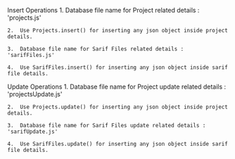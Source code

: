 Insert Operations
    1.  Database file name for Project related details : 'projects.js'
    
    2.  Use Projects.insert() for inserting any json object inside project details.
    
    3.  Database file name for Sarif Files related details : 'sarifFiles.js'
    
    4.  Use SarifFiles.insert() for inserting any json object inside sarif file details.

Update Operations
    1.  Database file name for Project update related details : 'projectsUpdate.js'
    
    2.  Use Projects.update() for inserting any json object inside project details.
    
    3.  Database file name for Sarif Files update related details : 'sarifUpdate.js'
    
    4.  Use SarifFiles.update() for inserting any json object inside sarif file details.

